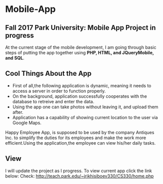 # Mobile-App
## Fall 2017 Park University:  Mobile App Project in progress
At the current stage of the mobile development, I am going through basic steps of putting the app together
using **PHP, HTML, and JQueryMobile, and SQL**. 

## Cool Things About the App
* First of all,the following application is dynamic, meaning it needs to access a server in order to function properly.
* On the background, application successfully cooperates with the database to retreive and enter the data. 
* Using the app one can take photos without leaving it, and upload them after. 
* Application has a capability of showing current location to the user via Google Maps.

Happy Employee App, is supposed to be used by the company Antiques Inc. to simplify the duties for its employees and make the work
more efficient.Using the application,the employee can view his/her daily tasks. 

## View
I will update the project as I progress. To view current app click the link below:
Check: http://teach.park.edu/~jrikhisiboev330/CS330/home.php
